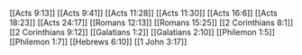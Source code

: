 [[Acts 9:13]]
[[Acts 9:41]]
[[Acts 11:28]]
[[Acts 11:30]]
[[Acts 16:6]]
[[Acts 18:23]]
[[Acts 24:17]]
[[Romans 12:13]]
[[Romans 15:25]]
[[2 Corinthians 8:1]]
[[2 Corinthians 9:12]]
[[Galatians 1:2]]
[[Galatians 2:10]]
[[Philemon 1:5]]
[[Philemon 1:7]]
[[Hebrews 6:10]]
[[1 John 3:17]]
